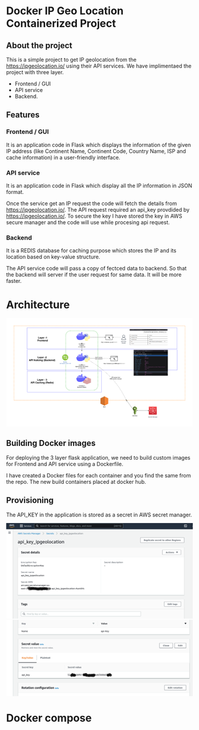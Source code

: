 # Docker IP Geo Location Containerized Project

## About the project

This is a simple project to get IP geolocation from the https://ipgeolocation.io/ using their API services. We have implimentaed the project with three layer.

- Frontend / GUI
- API service
- Backend.

## Features

### Frontend / GUI

It is an application code in Flask which displays the information of the given IP address (like Continent Name, Continent Code, Country Name, ISP and cache information) in a user-friendly interface.

### API service

It is an application code in Flask which display all the IP information in JSON format. 

Once the service get an IP request the code will fetch the details from https://ipgeolocation.io/. The API request required an api_key provdided by https://ipgeolocation.io/. To secure the key I have stored the key in AWS secure manager and the code will use while procesing api request. 


### Backend

It is a REDIS database for caching purpose which stores the IP and its location based on key-value structure.

The API service code will pass a copy of fectced data to backend. So that the backend will server if the user request for same data. It will be more faster. 

# Architecture

![image](https://github.com/Jisjo/docker_ipgeolocation-containerized-project/blob/main/Diagram.png)

## Building Docker images

For deploying the 3 layer flask application, we need to build custom images for Frontend and API service using a Dockerfile.

I have created a Docker files for each container and you find the same from the repo. The new build containers placed at docker hub.

## Provisioning

The API_KEY in the application is stored as a secret in AWS secret manager.

![image](https://github.com/Jisjo/docker_ipgeolocation-containerized-project/blob/main/Screenshot(3).png)
![image](https://github.com/Jisjo/docker_ipgeolocation-containerized-project/blob/main/Screenshot(4).png)


# Docker compose 

